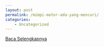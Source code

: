 ```yaml
---
layout: post
permalink: /mimpi-motor-ada-yang-mencuri/
categories:
    - Uncategorized
---
```


[Baca Selengkapnya](/03)